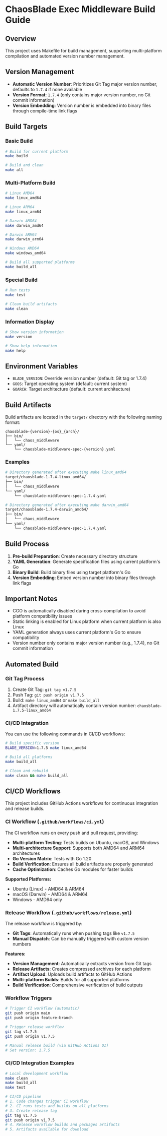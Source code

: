 # ChaosBlade Exec Middleware Build Guide

## Overview

This project uses Makefile for build management, supporting multi-platform compilation and automated version number management.

## Version Management

- **Automatic Version Number**: Prioritizes Git Tag major version number, defaults to `1.7.4` if none available
- **Version Format**: `1.7.4` (only contains major version number, no Git commit information)
- **Version Embedding**: Version number is embedded into binary files through compile-time link flags

## Build Targets

### Basic Build

```bash
# Build for current platform
make build

# Build and clean
make all
```

### Multi-Platform Build

```bash
# Linux AMD64
make linux_amd64

# Linux ARM64
make linux_arm64

# Darwin AMD64
make darwin_amd64

# Darwin ARM64
make darwin_arm64

# Windows AMD64
make windows_amd64

# Build all supported platforms
make build_all
```

### Special Build

```bash
# Run tests
make test

# Clean build artifacts
make clean
```

### Information Display

```bash
# Show version information
make version

# Show help information
make help
```

## Environment Variables

- `BLADE_VERSION`: Override version number (default: Git tag or 1.7.4)
- `GOOS`: Target operating system (default: current system)
- `GOARCH`: Target architecture (default: current architecture)

## Build Artifacts

Build artifacts are located in the `target/` directory with the following naming format:

```
chaosblade-{version}-{os}_{arch}/
├── bin/
│   └── chaos_middleware
└── yaml/
    └── chaosblade-middleware-spec-{version}.yaml
```

### Examples

```bash
# Directory generated after executing make linux_amd64
target/chaosblade-1.7.4-linux_amd64/
├── bin/
│   └── chaos_middleware
└── yaml/
    └── chaosblade-middleware-spec-1.7.4.yaml

# Directory generated after executing make darwin_amd64
target/chaosblade-1.7.4-darwin_amd64/
├── bin/
│   └── chaos_middleware
└── yaml/
    └── chaosblade-middleware-spec-1.7.4.yaml
```

## Build Process

1. **Pre-build Preparation**: Create necessary directory structure
2. **YAML Generation**: Generate specification files using current platform's Go
3. **Binary Build**: Build binary files using target platform's Go
4. **Version Embedding**: Embed version number into binary files through link flags

## Important Notes

- CGO is automatically disabled during cross-compilation to avoid platform compatibility issues
- Static linking is enabled for Linux platform when current platform is also Linux
- YAML generation always uses current platform's Go to ensure compatibility
- Version number only contains major version number (e.g., 1.7.4), no Git commit information

## Automated Build

### Git Tag Process

1. Create Git Tag: `git tag v1.7.5`
2. Push Tag: `git push origin v1.7.5`
3. Build: `make linux_amd64` or `make build_all`
4. Artifact directory will automatically contain version number: `chaosblade-1.7.5-linux_amd64`

### CI/CD Integration

You can use the following commands in CI/CD workflows:

```bash
# Build specific version
BLADE_VERSION=1.7.5 make linux_amd64

# Build all platforms
make build_all

# Clean and rebuild
make clean && make build_all
```

## CI/CD Workflows

This project includes GitHub Actions workflows for continuous integration and release builds.

### CI Workflow (`.github/workflows/ci.yml`)

The CI workflow runs on every push and pull request, providing:

- **Multi-platform Testing**: Tests builds on Ubuntu, macOS, and Windows
- **Multi-architecture Support**: Supports both AMD64 and ARM64 architectures
- **Go Version Matrix**: Tests with Go 1.20
- **Build Verification**: Ensures all build artifacts are properly generated
- **Cache Optimization**: Caches Go modules for faster builds

**Supported Platforms:**
- Ubuntu (Linux) - AMD64 & ARM64
- macOS (Darwin) - AMD64 & ARM64  
- Windows - AMD64 only

### Release Workflow (`.github/workflows/release.yml`)

The release workflow is triggered by:

- **Git Tags**: Automatically runs when pushing tags like `v1.7.5`
- **Manual Dispatch**: Can be manually triggered with custom version numbers

**Features:**
- **Version Management**: Automatically extracts version from Git tags
- **Release Artifacts**: Creates compressed archives for each platform
- **Artifact Upload**: Uploads build artifacts to GitHub Actions
- **Multi-platform Builds**: Builds for all supported platforms
- **Build Verification**: Comprehensive verification of build outputs

### Workflow Triggers

```bash
# Trigger CI workflow (automatic)
git push origin main
git push origin feature-branch

# Trigger release workflow
git tag v1.7.5
git push origin v1.7.5

# Manual release build (via GitHub Actions UI)
# Set version: 1.7.5
```

### CI/CD Integration Examples

```bash
# Local development workflow
make clean
make build_all
make test

# CI/CD pipeline
# 1. Code changes trigger CI workflow
# 2. CI runs tests and builds on all platforms
# 3. Create release tag
git tag v1.7.5
git push origin v1.7.5
# 4. Release workflow builds and packages artifacts
# 5. Artifacts available for download
```
